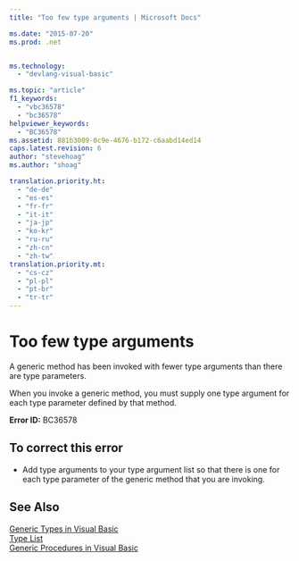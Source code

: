 ```yaml
---
title: "Too few type arguments | Microsoft Docs"

ms.date: "2015-07-20"
ms.prod: .net


ms.technology: 
  - "devlang-visual-basic"

ms.topic: "article"
f1_keywords: 
  - "vbc36578"
  - "bc36578"
helpviewer_keywords: 
  - "BC36578"
ms.assetid: 881b3009-0c9e-4676-b172-c6aabd14ed14
caps.latest.revision: 6
author: "stevehoag"
ms.author: "shoag"

translation.priority.ht: 
  - "de-de"
  - "es-es"
  - "fr-fr"
  - "it-it"
  - "ja-jp"
  - "ko-kr"
  - "ru-ru"
  - "zh-cn"
  - "zh-tw"
translation.priority.mt: 
  - "cs-cz"
  - "pl-pl"
  - "pt-br"
  - "tr-tr"
---
```

# Too few type arguments
A generic method has been invoked with fewer type arguments than there are type parameters.  
  
 When you invoke a generic method, you must supply one type argument for each type parameter defined by that method.  
  
 **Error ID:** BC36578  
  
## To correct this error  
  
-   Add type arguments to your type argument list so that there is one for each type parameter of the generic method that you are invoking.  
  
## See Also  
 [Generic Types in Visual Basic](../../visual-basic/programming-guide/language-features/data-types/generic-types.md)   
 [Type List](../../visual-basic/language-reference/statements/type-list.md)   
 [Generic Procedures in Visual Basic](../../visual-basic/programming-guide/language-features/data-types/generic-procedures.md)